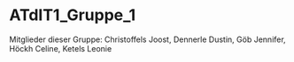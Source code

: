 # ATdIT1_Gruppe_1

Mitglieder dieser Gruppe: Christoffels Joost, Dennerle Dustin, Göb Jennifer, Höckh Celine, Ketels Leonie
